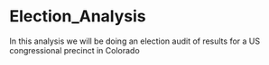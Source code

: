 # Election_Analysis
In this analysis we will be doing an election audit of results for a US congressional precinct in Colorado  
